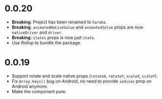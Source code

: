 # 0.0.20

- **Breaking**: Project has been renamed to `haraka`.
- **Breaking**: `animatedNativeValue` and `animatedValue` props are now `nativeDriver` and `driver`.
- **Breaking**: `states` props is now just `state`.
- Use Rollup to bundle the package.

# 0.0.19

- Support rotate and scale native props (`rotateX`, `rotateY`, `scaleX`, `scaleY`).
- Fix `Array.keys()` bug on Android, no need to provide `indices` prop on Android anymore.
- Make the component pure.
